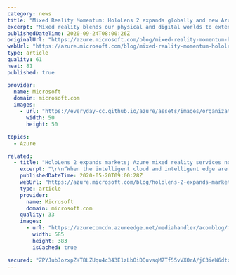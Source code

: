 ```yaml
---
category: news
title: "Mixed Reality Momentum: HoloLens 2 expands globally and new Azure service launches"
excerpt: "Mixed reality blends our physical and digital worlds to extend computing beyond the screen and fundamentally change how we work, learn, and play. Mixed Reality has evolved from promising technology to a thriving ecosystem of solutions that are having significant and quantifiable impact today."
publishedDateTime: 2020-09-24T08:00:26Z
originalUrl: "https://azure.microsoft.com/blog/mixed-reality-momentum-hololens-2-expands-globally-and-new-azure-service-launches/"
webUrl: "https://azure.microsoft.com/blog/mixed-reality-momentum-hololens-2-expands-globally-and-new-azure-service-launches/"
type: article
quality: 61
heat: 81
published: true

provider:
  name: Microsoft
  domain: microsoft.com
  images:
    - url: "https://everyday-cc.github.io/azure/assets/images/organizations/microsoft.com-50x50.jpg"
      width: 50
      height: 50

topics:
  - Azure

related:
  - title: "HoloLens 2 expands markets; Azure mixed reality services now broadly available"
    excerpt: "\r\n“When the intelligent cloud and intelligent edge are imbued with mixed reality and artificial intelligence, we have a framework for achieving amazing things and empowering even more people.” - Satya Nadella, Microsoft CEO speaking at the HoloLens 2 launch\r\n\r\n\r\nAt Microsoft Build 2020, we shared some"
    publishedDateTime: 2020-05-20T09:00:28Z
    webUrl: "https://azure.microsoft.com/blog/hololens-2-expands-markets-azure-mixed-reality-services-now-broadly-available/"
    type: article
    provider:
      name: Microsoft
      domain: microsoft.com
    quality: 33
    images:
      - url: "https://azurecomcdn.azureedge.net/mediahandler/acomblog/media/Default/blog/8a5121d3-a63b-43d7-9fd0-2296e66f85f9.jpg"
        width: 585
        height: 383
        isCached: true

secured: "ZPYJubJozxpZ+T8LZUqu4c343E1zLbOiDQuvsqM7Tf55vVXOrA/jC3ieW6dtzfAJZgGYPHClxdn7JxWZbVOmZHzwD9OnNgJ6lTAur4WDVILFkzEun6+38DyGrX85R1dn+30Ch5bL2HjeQTmd2pV9PHyxvGdAcHKQpwAAgU9IjdIlQ7AcVP2YaIP5Rvi7HQGHtrKAqZaM+cN+hSXLrAsngvUvTYCzVoqpdV+G6HXdJjUX+XOvnUEGeryLhiWYrX8qSsWJDx+axaPGW4TpuY6nQ1alt8sOwyXuTyqCX7Tgz6Ap0XaHShzfsVgikmR34QO1I+JiFA1sxz1s6nFrxp/1TU7fNni0ZXREFYTXhXFQLps=;6qQUNkurJ3iTlP+xU5bqEg=="
---
```


